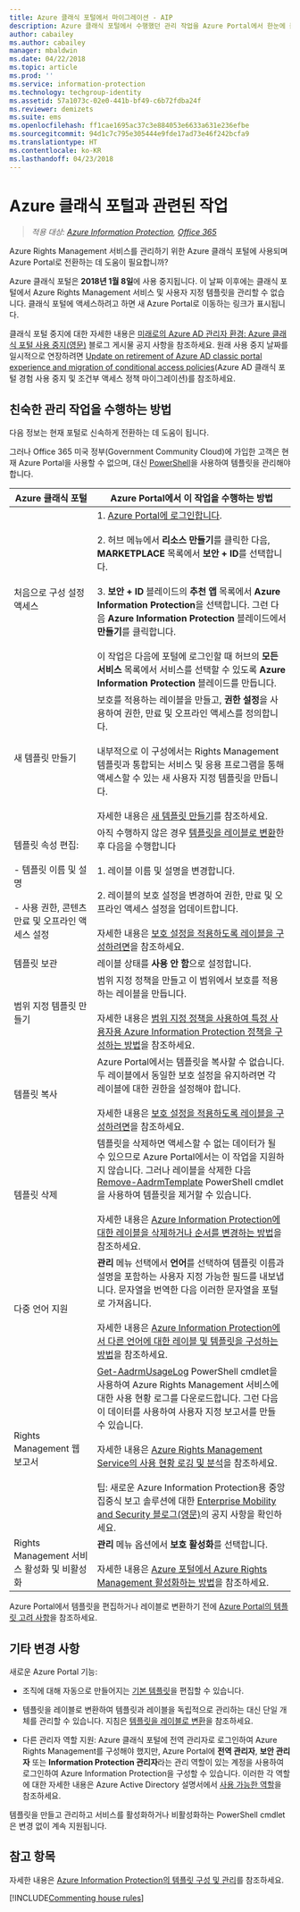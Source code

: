 ```yaml
---
title: Azure 클래식 포털에서 마이그레이션 - AIP
description: Azure 클래식 포털에서 수행했던 관리 작업을 Azure Portal에서 한눈에 볼 수 있습니다.
author: cabailey
ms.author: cabailey
manager: mbaldwin
ms.date: 04/22/2018
ms.topic: article
ms.prod: ''
ms.service: information-protection
ms.technology: techgroup-identity
ms.assetid: 57a1073c-02e0-441b-bf49-c6b72fdba24f
ms.reviewer: demizets
ms.suite: ems
ms.openlocfilehash: ff1cae1695ac37c3e884053e6633a631e236efbe
ms.sourcegitcommit: 94d1c7c795e305444e9fde17ad73e46f242bcfa9
ms.translationtype: HT
ms.contentlocale: ko-KR
ms.lasthandoff: 04/23/2018
---
```

# <a name="tasks-that-you-used-to-do-with-the-azure-classic-portal"></a>Azure 클래식 포털과 관련된 작업

>*적용 대상: [Azure Information Protection](https://azure.microsoft.com/pricing/details/information-protection), [Office 365](http://download.microsoft.com/download/E/C/F/ECF42E71-4EC0-48FF-AA00-577AC14D5B5C/Azure_Information_Protection_licensing_datasheet_EN-US.pdf)*

Azure Rights Management 서비스를 관리하기 위한 Azure 클래식 포털에 사용되며 Azure Portal로 전환하는 데 도움이 필요합니까?

Azure 클래식 포털은 **2018년 1월 8일**에 사용 중지됩니다. 이 날짜 이후에는 클래식 포털에서 Azure Rights Management 서비스 및 사용자 지정 템플릿을 관리할 수 없습니다. 클래식 포털에 액세스하려고 하면 새 Azure Portal로 이동하는 링크가 표시됩니다.

클래식 포털 중지에 대한 자세한 내용은 [미래로의 Azure AD 관리자 환경: Azure 클래식 포털 사용 중지(영문)](https://cloudblogs.microsoft.com/enterprisemobility/2017/09/18/marching-into-the-future-of-the-azure-ad-admin-experience-retiring-the-azure-classic-portal/) 블로그 게시물 공지 사항을 참조하세요. 원래 사용 중지 날짜를 일시적으로 연장하려면 [Update on retirement of Azure AD classic portal experience and migration of conditional access policies](https://cloudblogs.microsoft.com/enterprisemobility/2017/11/29/update-on-retirement-of-azure-ad-classic-portal-experience-and-migration-of-conditional-access-policies/)(Azure AD 클래식 포털 경험 사용 중지 및 조건부 액세스 정책 마이그레이션)를 참조하세요.

## <a name="how-to-do-your-familiar-admin-tasks"></a>친숙한 관리 작업을 수행하는 방법

다음 정보는 현재 포털로 신속하게 전환하는 데 도움이 됩니다.

그러나 Office 365 미국 정부(Government Community Cloud)에 가입한 고객은 현재 Azure Portal을 사용할 수 없으며, 대신 [PowerShell](configure-templates-with-powershell.md)을 사용하여 템플릿을 관리해야 합니다.


|Azure 클래식 포털|Azure Portal에서 이 작업을 수행하는 방법
|-----------|--------------------|
|처음으로 구성 설정 액세스|1. [Azure Portal에 로그인합니다](configure-policy.md#signing-in-to-the-azure-portal).<br /><br />2. 허브 메뉴에서 **리소스 만들기**를 클릭한 다음, **MARKETPLACE** 목록에서 **보안 + ID**를 선택합니다.<br /><br />3. **보안 + ID** 블레이드의 **추천 앱** 목록에서 **Azure Information Protection**을 선택합니다. 그런 다음 **Azure Information Protection** 블레이드에서 **만들기**를 클릭합니다.<br /><br />이 작업은 다음에 포털에 로그인할 때 허브의 **모든 서비스** 목록에서 서비스를 선택할 수 있도록 **Azure Information Protection** 블레이드를 만듭니다.
|새 템플릿 만들기|보호를 적용하는 레이블을 만들고, **권한 설정**을 사용하여 권한, 만료 및 오프라인 액세스를 정의합니다. <br /><br />내부적으로 이 구성에서는 Rights Management 템플릿과 통합되는 서비스 및 응용 프로그램을 통해 액세스할 수 있는 새 사용자 지정 템플릿을 만듭니다.<br /><br />자세한 내용은 [새 템플릿 만들기](configure-policy-templates.md#to-create-a-new-template)를 참조하세요.
|템플릿 속성 편집: <br /><br />- 템플릿 이름 및 설명<br /><br />- 사용 권한, 콘텐츠 만료 및 오프라인 액세스 설정|아직 수행하지 않은 경우 [템플릿을 레이블로 변환](configure-policy-templates.md#to-convert-templates-to-labels)한 후 다음을 수행합니다<br /><br />1. 레이블 이름 및 설명을 변경합니다.<br /><br />2. 레이블의 보호 설정을 변경하여 권한, 만료 및 오프라인 액세스 설정을 업데이트합니다.<br /><br />자세한 내용은 [보호 설정을 적용하도록 레이블을 구성하려면](configure-policy-protection.md#to-configure-a-label-for-protection-settings)을 참조하세요.
|템플릿 보관|레이블 상태를 **사용 안 함**으로 설정합니다.
|범위 지정 템플릿 만들기|범위 지정 정책을 만들고 이 범위에서 보호를 적용하는 레이블을 만듭니다. <br /><br />자세한 내용은 [범위 지정 정책을 사용하여 특정 사용자용 Azure Information Protection 정책을 구성하는 방법](configure-policy-scope.md)을 참조하세요.
|템플릿 복사|Azure Portal에서는 템플릿을 복사할 수 없습니다. 두 레이블에서 동일한 보호 설정을 유지하려면 각 레이블에 대한 권한을 설정해야 합니다. <br /><br />자세한 내용은 [보호 설정을 적용하도록 레이블을 구성하려면](configure-policy-protection.md#to-configure-a-label-for-protection-settings)을 참조하세요.
|템플릿 삭제|템플릿을 삭제하면 액세스할 수 없는 데이터가 될 수 있으므로 Azure Portal에서는 이 작업을 지원하지 않습니다. 그러나 레이블을 삭제한 다음 [Remove-AadrmTemplate](/powershell/module/aadrm/remove-aadrmtemplate) PowerShell cmdlet을 사용하여 템플릿을 제거할 수 있습니다. <br /><br />자세한 내용은 [Azure Information Protection에 대한 레이블을 삭제하거나 순서를 변경하는 방법](configure-policy-delete-reorder.md)을 참조하세요.
|다중 언어 지원|**관리** 메뉴 선택에서 **언어**를 선택하여 템플릿 이름과 설명을 포함하는 사용자 지정 가능한 필드를 내보냅니다. 문자열을 번역한 다음 이러한 문자열을 포털로 가져옵니다. <br /><br />자세한 내용은 [Azure Information Protection에서 다른 언어에 대한 레이블 및 템플릿을 구성하는 방법](configure-policy-languages.md)을 참조하세요.
|Rights Management 웹 보고서|[Get-AadrmUsageLog](/powershell/module/aadrm/Get-AadrmUsageLog) PowerShell cmdlet을 사용하여 Azure Rights Management 서비스에 대한 사용 현황 로그를 다운로드합니다. 그런 다음 이 데이터를 사용하여 사용자 지정 보고서를 만들 수 있습니다. <br /><br />자세한 내용은 [Azure Rights Management Service의 사용 현황 로깅 및 분석](log-analyze-usage.md)을 참조하세요.<br /><br />팁: 새로운 Azure Information Protection용 중앙 집중식 보고 솔루션에 대한 [Enterprise Mobility and Security 블로그(영문)](https://cloudblogs.microsoft.com/enterprisemobility/?product=azure-information-protection)의 공지 사항을 확인하세요.
|Rights Management 서비스 활성화 및 비활성화|**관리** 메뉴 옵션에서 **보호 활성화**를 선택합니다.<br /><br />자세한 내용은 [Azure 포털에서 Azure Rights Management 활성화하는 방법](activate-azure.md)을 참조하세요.

Azure Portal에서 템플릿을 편집하거나 레이블로 변환하기 전에 [Azure Portal의 템플릿 고려 사항](configure-policy-templates.md#considerations-for-templates-in-the-azure-portal)을 참조하세요.


## <a name="what-else-has-changed"></a>기타 변경 사항

새로운 Azure Portal 기능:

- 조직에 대해 자동으로 만들어지는 [기본 템플릿](configure-policy-templates.md#default-templates)을 편집할 수 있습니다.

- 템플릿을 레이블로 변환하여 템플릿과 레이블을 독립적으로 관리하는 대신 단일 개체를 관리할 수 있습니다. 지침은 [템플릿을 레이블로 변환](configure-policy-templates.md#to-convert-templates-to-labels)을 참조하세요.

- 다른 관리자 역할 지원: Azure 클래식 포털에 전역 관리자로 로그인하여 Azure Rights Management를 구성해야 했지만, Azure Portal에 **전역 관리자**, **보안 관리자** 또는 **Information Protection 관리자**라는 관리 역할이 있는 계정을 사용하여 로그인하여 Azure Information Protection을 구성할 수 있습니다. 이러한 각 역할에 대한 자세한 내용은 Azure Active Directory 설명서에서 [사용 가능한 역할](/azure/active-directory/active-directory-assign-admin-roles-azure-portal#available-roles)을 참조하세요.

템플릿을 만들고 관리하고 서비스를 활성화하거나 비활성화하는 PowerShell cmdlet은 변경 없이 계속 지원됩니다.

## <a name="see-also"></a>참고 항목
자세한 내용은 [Azure Information Protection의 템플릿 구성 및 관리](../deploy-use/configure-policy-templates.md)를 참조하세요.

[!INCLUDE[Commenting house rules](../includes/houserules.md)]
